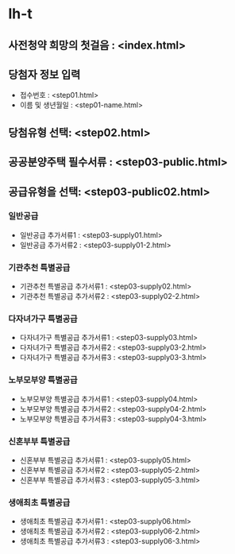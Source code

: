 # lh-t

## 사전청약 희망의 첫걸음 : <index.html>

## 당첨자 정보 입력

-   접수번호 : <step01.html>
-   이름 및 생년월일 : <step01-name.html>

## 당첨유형 선택: <step02.html>

## 공공분양주택 필수서류 : <step03-public.html>

## 공급유형을 선택: <step03-public02.html>

### 일반공급

-   일반공급 추가서류1 : <step03-supply01.html>
-   일반공급 추가서류2 : <step03-supply01-2.html>

### 기관추천 특별공급

-   기관추천 특별공급 추가서류1 : <step03-supply02.html>
-   기관추천 특별공급 추가서류2 : <step03-supply02-2.html>

### 다자녀가구 특별공급

-   다자녀가구 특별공급 추가서류1 : <step03-supply03.html>
-   다자녀가구 특별공급 추가서류2 : <step03-supply03-2.html>
-   다자녀가구 특별공급 추가서류3 : <step03-supply03-3.html>

### 노부모부양 특별공급

-   노부모부양 특별공급 추가서류1 : <step03-supply04.html>
-   노부모부양 특별공급 추가서류2 : <step03-supply04-2.html>
-   노부모부양 특별공급 추가서류3 : <step03-supply04-3.html>

### 신혼부부 특별공급

-   신혼부부 특별공급 추가서류1 : <step03-supply05.html>
-   신혼부부 특별공급 추가서류2 : <step03-supply05-2.html>
-   신혼부부 특별공급 추가서류3 : <step03-supply05-3.html>

### 생애최초 특별공급

-   생애최초 특별공급 추가서류1 : <step03-supply06.html>
-   생애최초 특별공급 추가서류2 : <step03-supply06-2.html>
-   생애최초 특별공급 추가서류3 : <step03-supply06-3.html>
